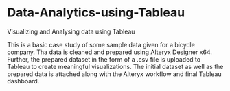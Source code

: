 # Data-Analytics-using-Tableau
Visualizing and Analysing data using Tableau

This is  a basic case study of some sample data given for a bicycle company. Tha data is cleaned and prepared using Alteryx Designer x64. 
Further, the prepared dataset in the form of a .csv file is uploaded to Tableau to create meaningful visualizations. 
The initial dataset as well as the prepared data is attached along with the Alteryx workflow and final Tableau dashboard.
